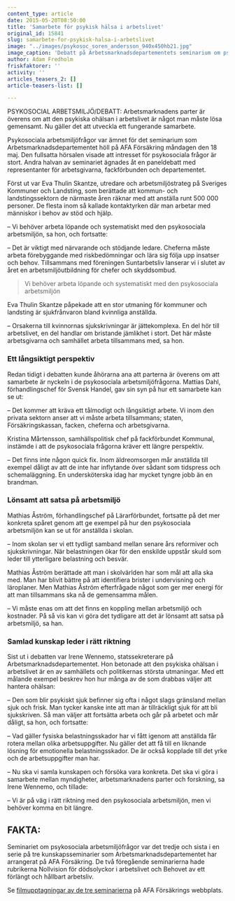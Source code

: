 ```yaml
---
content_type: article
date: 2015-05-20T08:50:00
title: 'Samarbete för psykisk hälsa i arbetslivet'
original_id: 15841
slug: samarbete-for-psykisk-halsa-i-arbetslivet
image: "../images/psykosoc_soren_andersson_940x450hb21.jpg"
image_caption: 'Debatt på Arbetsmarknadsdepartementets seminarium om psykisk ohälsa. Fr.v. Gabriella Ahlström, moderator, Eva Thulin Skantze, SKL, Mattias Dahl, Svensk handel och Kristina Mårtensson, Kommunal.'
author: Adam Fredholm
friskfaktorer: ''
activity: ''
articles_teasers_2: []
article-teasers-list: []

---
```


PSYKOSOCIAL ARBETSMILJÖ/DEBATT: Arbetsmarknadens parter är överens om att den psykiska ohälsan i arbetslivet är något man måste lösa gemensamt. Nu gäller det att utveckla ett fungerande samarbete.

Psykosociala arbetsmiljöfrågor var ämnet för det seminarium som Arbetsmarknadsdepartementet höll på AFA Försäkring måndagen den 18 maj. Den fullsatta hörsalen visade att intresset för psykosociala frågor är stort. Andra halvan av seminariet ägnades åt en paneldebatt med representanter för arbetsgivarna, fackförbunden och departementet.

Först ut var Eva Thulin Skantze, utredare och arbetsmiljöstrateg på Sveriges Kommuner och Landsting, som berättade att kommun- och landstingssektorn de närmaste åren räknar med att anställa runt 500 000 personer. De flesta inom så kallade kontaktyrken där man arbetar med människor i behov av stöd och hjälp.

– Vi behöver arbeta löpande och systematiskt med den psykosociala arbetsmiljön, sa hon, och fortsatte:

– Det är viktigt med närvarande och stödjande ledare. Cheferna måste arbeta förebyggande med riskbedömningar och lära sig följa upp insatser och behov. Tillsammans med föreningen Suntarbetsliv lanserar vi i slutet av året en arbetsmiljöutbildning för chefer och skyddsombud.

> Vi behöver arbeta löpande och systematiskt med den psykosociala arbetsmiljön

Eva Thulin Skantze påpekade att en stor utmaning för kommuner och landsting är sjukfrånvaron bland kvinnliga anställda.

– Orsakerna till kvinnornas sjukskrivningar är jättekomplexa. En del hör till arbetslivet, en del handlar om bristande jämlikhet i stort. Det här måste arbetsgivarna och samhället arbeta tillsammans med, sa hon.

### Ett långsiktigt perspektiv

Redan tidigt i debatten kunde åhörarna ana att parterna är överens om att samarbete är nyckeln i de psykosociala arbetsmiljöfrågorna. Mattias Dahl, förhandlingschef för Svensk Handel, gav sin syn på hur ett samarbete kan se ut:

– Det kommer att kräva ett tålmodigt och långsiktigt arbete. Vi inom den privata sektorn anser att vi måste arbeta tillsammans; staten, Försäkringskassan, facken, cheferna och arbetsgivarna.

Kristina Mårtensson, samhällspolitisk chef på fackförbundet Kommunal, instämde i att de psykosociala frågorna kräver ett längre perspektiv.

– Det finns inte någon quick fix. Inom äldreomsorgen mår anställda till exempel dåligt av att de inte har inflytande över sådant som tidspress och schemaläggning. En undersköterska idag har mycket tyngre jobb än en brandman.

### Lönsamt att satsa på arbetsmiljö

Mathias Åström, förhandlingschef på Lärarförbundet, fortsatte på det mer konkreta spåret genom att ge exempel på hur den psykosociala arbetsmiljön kan se ut för anställda i skolan.

– Inom skolan ser vi ett tydligt samband mellan senare års reformiver och sjukskrivningar. När belastningen ökar för den enskilde uppstår skuld som leder till ytterligare belastning och besvär.

Mathias Åström berättade att man i skolvärlden har som mål att alla ska med. Man har blivit bättre på att identifiera brister i undervisning och läroplaner. Men Mathias Åström efterfrågade något som ger mer energi för att man tillsammans ska nå de gemensamma målen.

– Vi måste enas om att det finns en koppling mellan arbetsmiljö och kostnader. På så vis kan vi göra det tydligare att det är lönsamt att satsa på arbetsmiljö, sa han.

### Samlad kunskap leder i rätt riktning

Sist ut i debatten var Irene Wennemo, statssekreterare på Arbetsmarknadsdepartementet. Hon betonade att den psykiska ohälsan i arbetslivet är en av samhällets och politikernas största utmaningar. Med ett målande exempel beskrev hon hur många av de som drabbas väljer att hantera ohälsan:

– Den som blir psykiskt sjuk befinner sig ofta i något slags gränsland mellan sjuk och frisk. Man tycker kanske inte att man är tillräckligt sjuk för att bli sjukskriven. Så man väljer att fortsätta arbeta och går på arbetet och mår dåligt, sa hon, och fortsatte:

– Vad gäller fysiska belastningsskador har vi fått igenom att anställda får rotera mellan olika arbetsuppgifter. Nu gäller det att få till en liknande lösning för emotionella belastningsskador. De är också kopplade till det yrke och de arbetsuppgifter man har.

– Nu ska vi samla kunskapen och försöka vara konkreta. Det ska vi göra i samarbete mellan myndigheter, arbetsmarknadens parter och forskning, sa Irene Wennemo, och tillade:

– Vi är på väg i rätt riktning med den psykosociala arbetsmiljön, men vi behöver komma en bit längre.

FAKTA:
------

Seminariet om psykosociala arbetsmiljöfrågor var det tredje och sista i en serie på tre kunskapsseminarier som Arbetsmarknadsdepartementet har arrangerat på AFA Försäkring. De två föregående seminarierna hade rubrikerna Nollvision för dödsolyckor i arbetslivet och Behovet av ett förlängt och hållbart arbetsliv.

Se [filmupptagningar av de tre seminarierna](https://www.afaforsakring.se/forebyggande/seminarier/ "Arbetsmarknadsdepartementets seminarier på AFA Försäkring") på AFA Försäkrings webbplats.

